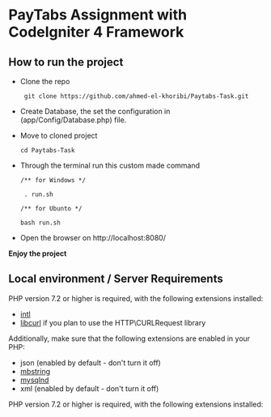 # PayTabs Assignment with CodeIgniter 4 Framework

## How to run the project

 - Clone the repo

        git clone https://github.com/ahmed-el-khoribi/Paytabs-Task.git      
       
 - Create Database, the set the configuration in (app/Config/Database.php) file.
 
 - Move to cloned project 
       
       cd Paytabs-Task

 - Through the terminal run this custom made command

       /** for Windows */

        . run.sh

       /** for Ubunto */

       bash run.sh     

 - Open the browser on      http://localhost:8080/      

 **Enjoy the project**

## Local environment / Server Requirements

PHP version 7.2 or higher is required, with the following extensions installed: 

- [intl](http://php.net/manual/en/intl.requirements.php)
- [libcurl](http://php.net/manual/en/curl.requirements.php) if you plan to use the HTTP\CURLRequest library

Additionally, make sure that the following extensions are enabled in your PHP:

- json (enabled by default - don't turn it off)
- [mbstring](http://php.net/manual/en/mbstring.installation.php)
- [mysqlnd](http://php.net/manual/en/mysqlnd.install.php)
- xml (enabled by default - don't turn it off)

PHP version 7.2 or higher is required, with the following extensions installed: 

